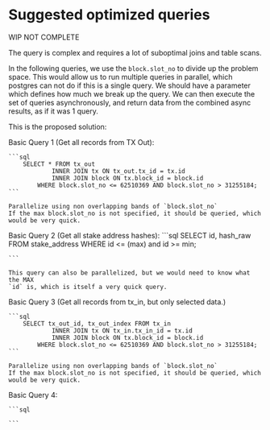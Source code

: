 # Suggested optimized queries

WIP NOT COMPLETE

The query is complex and requires a lot of suboptimal joins and table scans.

In the following queries, we use the `block.slot_no` to divide up the problem space.
This would allow us to run multiple queries in parallel, which postgres can not do if this is a single query.
We should have a parameter which defines how much we break up the query.
We can then execute the set of queries asynchronously, and return data from the combined async results, as if it was 1 query.

This is the proposed solution:

Basic Query 1 (Get all records from TX Out):

    ```sql
        SELECT * FROM tx_out
                INNER JOIN tx ON tx_out.tx_id = tx.id
                INNER JOIN block ON tx.block_id = block.id
            WHERE block.slot_no <= 62510369 AND block.slot_no > 31255184;
    ```

    Parallelize using non overlapping bands of `block.slot_no`
    If the max block.slot_no is not specified, it should be queried, which would be very quick.

Basic Query 2 (Get all stake address hashes):
    ```sql
        SELECT id, hash_raw FROM stake_address
        WHERE id <= (max) and id >= min;

    ```

    This query can also be parallelized, but we would need to know what the MAX
    `id` is, which is itself a very quick query.

Basic Query 3 (Get all records from tx_in, but only selected data.)

    ```sql
        SELECT tx_out_id, tx_out_index FROM tx_in
                INNER JOIN tx ON tx_in.tx_in_id = tx.id
                INNER JOIN block ON tx.block_id = block.id
            WHERE block.slot_no <= 62510369 AND block.slot_no > 31255184;
    ```

    Parallelize using non overlapping bands of `block.slot_no`
    If the max block.slot_no is not specified, it should be queried, which would be very quick.

Basic Query 4:

    ```sql

    ```
